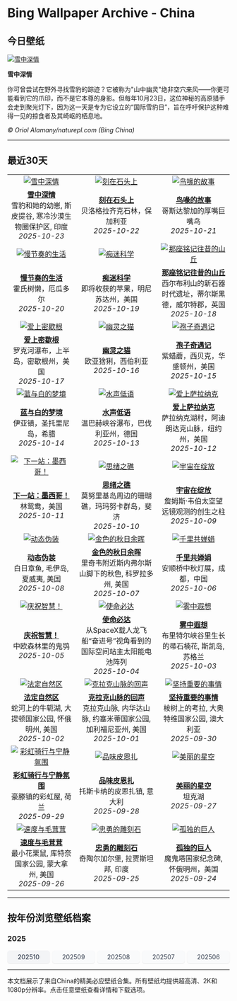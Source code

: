 # Bing Wallpaper Archive - China

## 今日壁纸

[![雪中深情](https://www.bing.com/th?id=OHR.SnowLeopard_ZH-CN6644701381_UHD.jpg&pid=hp&w=2560)](https://bing.codexun.com/cn/detail/20251023)

**雪中深情**

你可曾尝试在野外寻找雪豹的踪迹？它被称为"山中幽灵"绝非空穴来风——你更可能看到它的爪印，而不是它本尊的身影。但每年10月23日，这位神秘的高原猎手会走到聚光灯下，因为这一天是专为它设立的“国际雪豹日”，旨在呼吁保护这种难得一见的掠食者及其崎岖的栖息地。

*© Oriol Alamany/naturepl.com (Bing China)*

---

## 最近30天

| | | |
|:---:|:---:|:---:|
| [![雪中深情](https://www.bing.com/th?id=OHR.SnowLeopard_ZH-CN6644701381_UHD.jpg&pid=hp&w=2560)](https://bing.codexun.com/cn/detail/20251023) | [![刻在石头上](https://www.bing.com/th?id=OHR.BulgariaRocks_ZH-CN0234903972_UHD.jpg&pid=hp&w=2560)](https://bing.codexun.com/cn/detail/20251022) | [![鸟喙的故事](https://www.bing.com/th?id=OHR.ToucanForest_ZH-CN0072036253_UHD.jpg&pid=hp&w=2560)](https://bing.codexun.com/cn/detail/20251021) | 
| **[雪中深情](https://bing.codexun.com/cn/detail/20251023)**<br>雪豹和她的幼崽, 斯皮提谷, 寒冷沙漠生物圈保护区, 印度<br>*2025-10-23* | **[刻在石头上](https://bing.codexun.com/cn/detail/20251022)**<br>贝洛格拉齐克石林，保加利亚<br>*2025-10-22* | **[鸟喙的故事](https://bing.codexun.com/cn/detail/20251021)**<br>哥斯达黎加的厚嘴巨嘴鸟<br>*2025-10-21* | 
| [![慢节奏的生活](https://www.bing.com/th?id=OHR.HoffmansSloth_ZH-CN7563408641_UHD.jpg&pid=hp&w=2560)](https://bing.codexun.com/cn/detail/20251020) | [![痴迷科学](https://www.bing.com/th?id=OHR.AppleHarvest_ZH-CN7317228007_UHD.jpg&pid=hp&w=2560)](https://bing.codexun.com/cn/detail/20251019) | [![那座铭记往昔的山丘](https://www.bing.com/th?id=OHR.SilburyHill_ZH-CN6666447580_UHD.jpg&pid=hp&w=2560)](https://bing.codexun.com/cn/detail/20251018) | 
| **[慢节奏的生活](https://bing.codexun.com/cn/detail/20251020)**<br>霍氏树懒，厄瓜多尔<br>*2025-10-20* | **[痴迷科学](https://bing.codexun.com/cn/detail/20251019)**<br>即将收获的苹果，明尼苏达州，美国<br>*2025-10-19* | **[那座铭记往昔的山丘](https://bing.codexun.com/cn/detail/20251018)**<br>西尔布利山的新石器时代遗址，蒂尔斯黑德，威尔特郡，英国<br>*2025-10-18* | 
| [![爱上密歇根](https://www.bing.com/th?id=OHR.RockRiverFalls_ZH-CN6532185546_UHD.jpg&pid=hp&w=2560)](https://bing.codexun.com/cn/detail/20251017) | [![幽灵之猫](https://www.bing.com/th?id=OHR.SiberianLynx_ZH-CN0749166653_UHD.jpg&pid=hp&w=2560)](https://bing.codexun.com/cn/detail/20251016) | [![孢子奇遇记](https://www.bing.com/th?id=OHR.AmethystLaccaria_ZH-CN0643667280_UHD.jpg&pid=hp&w=2560)](https://bing.codexun.com/cn/detail/20251015) | 
| **[爱上密歇根](https://bing.codexun.com/cn/detail/20251017)**<br>罗克河瀑布，上半岛，密歇根州，美国<br>*2025-10-17* | **[幽灵之猫](https://bing.codexun.com/cn/detail/20251016)**<br>欧亚猞猁，西伯利亚<br>*2025-10-16* | **[孢子奇遇记](https://bing.codexun.com/cn/detail/20251015)**<br>紫蜡蘑，西贝克，华盛顿州，美国<br>*2025-10-15* | 
| [![蓝与白的梦境](https://www.bing.com/th?id=OHR.OiaSantorini_ZH-CN0531650189_UHD.jpg&pid=hp&w=2560)](https://bing.codexun.com/cn/detail/20251014) | [![水声低语](https://www.bing.com/th?id=OHR.HinterseeWaterfall_ZH-CN0432994081_UHD.jpg&pid=hp&w=2560)](https://bing.codexun.com/cn/detail/20251013) | [![爱上萨拉纳克](https://www.bing.com/th?id=OHR.SaranacLake_ZH-CN0224689397_UHD.jpg&pid=hp&w=2560)](https://bing.codexun.com/cn/detail/20251012) | 
| **[蓝与白的梦境](https://bing.codexun.com/cn/detail/20251014)**<br>伊亚镇，圣托里尼岛，希腊<br>*2025-10-14* | **[水声低语](https://bing.codexun.com/cn/detail/20251013)**<br>温巴赫峡谷瀑布，巴伐利亚州，德国<br>*2025-10-13* | **[爱上萨拉纳克](https://bing.codexun.com/cn/detail/20251012)**<br>萨拉纳克湖村，阿迪朗达克山脉，纽约州，美国<br>*2025-10-12* | 
| [![下一站：墨西哥！](https://www.bing.com/th?id=OHR.WoodDuckHen_ZH-CN9558916773_UHD.jpg&pid=hp&w=2560)](https://bing.codexun.com/cn/detail/20251011) | [![思绪之礁](https://www.bing.com/th?id=OHR.MonurikiFiji_ZH-CN9178115886_UHD.jpg&pid=hp&w=2560)](https://bing.codexun.com/cn/detail/20251010) | [![宇宙在绽放](https://www.bing.com/th?id=OHR.WebbPillars_ZH-CN9054137596_UHD.jpg&pid=hp&w=2560)](https://bing.codexun.com/cn/detail/20251009) | 
| **[下一站：墨西哥！](https://bing.codexun.com/cn/detail/20251011)**<br>林鸳鸯，美国<br>*2025-10-11* | **[思绪之礁](https://bing.codexun.com/cn/detail/20251010)**<br>莫努里基岛周边的珊瑚礁，玛玛努卡群岛，斐济<br>*2025-10-10* | **[宇宙在绽放](https://bing.codexun.com/cn/detail/20251009)**<br>‌詹姆斯·韦伯太空望远镜观测的创生之柱<br>*2025-10-09* | 
| [![动态伪装](https://www.bing.com/th?id=OHR.OctopusCyanea_ZH-CN8948609460_UHD.jpg&pid=hp&w=2560)](https://bing.codexun.com/cn/detail/20251008) | [![金色的秋日余晖](https://www.bing.com/th?id=OHR.RidgwayAspens_ZH-CN8735375502_UHD.jpg&pid=hp&w=2560)](https://bing.codexun.com/cn/detail/20251007) | [![千里共婵娟](https://www.bing.com/th?id=OHR.AnshunBridge_ZH-CN8392458102_UHD.jpg&pid=hp&w=2560)](https://bing.codexun.com/cn/detail/20251006) | 
| **[动态伪装](https://bing.codexun.com/cn/detail/20251008)**<br>白日章鱼, 毛伊岛, 夏威夷, 美国<br>*2025-10-08* | **[金色的秋日余晖](https://bing.codexun.com/cn/detail/20251007)**<br>里奇韦附近斯内弗尔斯山脚下的秋色, 科罗拉多州, 美国<br>*2025-10-07* | **[千里共婵娟](https://bing.codexun.com/cn/detail/20251006)**<br>安顺桥中秋灯展，成都，中国<br>*2025-10-06* | 
| [![庆祝智慧！](https://www.bing.com/th?id=OHR.TeacherOwl_ZH-CN8289875605_UHD.jpg&pid=hp&w=2560)](https://bing.codexun.com/cn/detail/20251005) | [![使命必达](https://www.bing.com/th?id=OHR.DragonEndeavour_ZH-CN8160066040_UHD.jpg&pid=hp&w=2560)](https://bing.codexun.com/cn/detail/20251004) | [![雾中遐想](https://www.bing.com/th?id=OHR.SkyeHeather_ZH-CN2820283990_UHD.jpg&pid=hp&w=2560)](https://bing.codexun.com/cn/detail/20251003) | 
| **[庆祝智慧！](https://bing.codexun.com/cn/detail/20251005)**<br>中欧森林里的鬼鸮<br>*2025-10-05* | **[使命必达](https://bing.codexun.com/cn/detail/20251004)**<br>从SpaceX载人龙飞船“奋进号”视角看到的国际空间站主太阳能电池阵列<br>*2025-10-04* | **[雾中遐想](https://bing.codexun.com/cn/detail/20251003)**<br>布里特尔峡谷里生长的帚石楠花, 斯凯岛, 苏格兰<br>*2025-10-03* | 
| [![法定自然区](https://www.bing.com/th?id=OHR.OxbowBend_ZH-CN7211791969_UHD.jpg&pid=hp&w=2560)](https://bing.codexun.com/cn/detail/20251002) | [![克拉克山脉的回声](https://www.bing.com/th?id=OHR.YosemiteClark_ZH-CN7179533292_UHD.jpg&pid=hp&w=2560)](https://bing.codexun.com/cn/detail/20251001) | [![坚持重要的事情](https://www.bing.com/th?id=OHR.EucalyptusKoala_ZH-CN6942451940_UHD.jpg&pid=hp&w=2560)](https://bing.codexun.com/cn/detail/20250930) | 
| **[法定自然区](https://bing.codexun.com/cn/detail/20251002)**<br>蛇河上的牛轭湖, 大提顿国家公园, 怀俄明州, 美国<br>*2025-10-02* | **[克拉克山脉的回声](https://bing.codexun.com/cn/detail/20251001)**<br>克拉克山脉, 内华达山脉, 约塞米蒂国家公园, 加利福尼亚州, 美国<br>*2025-10-01* | **[坚持重要的事情](https://bing.codexun.com/cn/detail/20250930)**<br>桉树上的考拉, 大奥特维国家公园, 澳大利亚<br>*2025-09-30* | 
| [![彩虹骑行与宁静氛围](https://www.bing.com/th?id=OHR.HoutenHouses_ZH-CN6776452438_UHD.jpg&pid=hp&w=2560)](https://bing.codexun.com/cn/detail/20250929) | [![品味皮恩扎](https://www.bing.com/th?id=OHR.PienzaItaly_ZH-CN6564335348_UHD.jpg&pid=hp&w=2560)](https://bing.codexun.com/cn/detail/20250928) | [![美丽的星空](https://www.bing.com/th?id=OHR.TankLakes_ZH-CN6402368934_UHD.jpg&pid=hp&w=2560)](https://bing.codexun.com/cn/detail/20250927) | 
| **[彩虹骑行与宁静氛围](https://bing.codexun.com/cn/detail/20250929)**<br>豪滕镇的彩虹屋, 荷兰<br>*2025-09-29* | **[品味皮恩扎](https://bing.codexun.com/cn/detail/20250928)**<br>托斯卡纳的皮恩扎镇, 意大利<br>*2025-09-28* | **[美丽的星空](https://bing.codexun.com/cn/detail/20250927)**<br>坦克湖<br>*2025-09-27* | 
| [![速度与毛茸茸](https://www.bing.com/th?id=OHR.AutumnChipmunk_ZH-CN6224482683_UHD.jpg&pid=hp&w=2560)](https://bing.codexun.com/cn/detail/20250926) | [![忠勇的雕刻石](https://www.bing.com/th?id=OHR.FortChittorgarh_ZH-CN5999553283_UHD.jpg&pid=hp&w=2560)](https://bing.codexun.com/cn/detail/20250925) | [![孤独的巨人](https://www.bing.com/th?id=OHR.BearLodge_ZH-CN5880511888_UHD.jpg&pid=hp&w=2560)](https://bing.codexun.com/cn/detail/20250924) | 
| **[速度与毛茸茸](https://bing.codexun.com/cn/detail/20250926)**<br>最小花栗鼠, 库特奈国家公园, 蒙大拿州, 美国<br>*2025-09-26* | **[忠勇的雕刻石](https://bing.codexun.com/cn/detail/20250925)**<br>奇陶尔加尔堡, 拉贾斯坦邦, 印度<br>*2025-09-25* | **[孤独的巨人](https://bing.codexun.com/cn/detail/20250924)**<br>魔鬼塔国家纪念碑, 怀俄明州，美国<br>*2025-09-24* | 


---

## 按年份浏览壁纸档案

### 2025
<div style="display: grid; grid-template-columns: repeat(auto-fit, minmax(80px, 1fr)); gap: 6px; margin: 12px 0;">
<a href="https://bing.codexun.com/cn/archive/202510" style="padding: 6px 12px; font-size: 14px; border-radius: 6px; box-shadow: 0 1px 2px rgba(0,0,0,0.1); background-color: #f3f4f6; color: #374151; text-decoration: none; text-align: center; transition: background-color 0.2s ease; font-weight: 500;">202510</a>
<a href="https://bing.codexun.com/cn/archive/202509" style="padding: 6px 12px; font-size: 14px; border-radius: 6px; box-shadow: 0 1px 2px rgba(0,0,0,0.1); background-color: #f9fafb; color: #374151; text-decoration: none; text-align: center; transition: background-color 0.2s ease;">202509</a>
<a href="https://bing.codexun.com/cn/archive/202508" style="padding: 6px 12px; font-size: 14px; border-radius: 6px; box-shadow: 0 1px 2px rgba(0,0,0,0.1); background-color: #f9fafb; color: #374151; text-decoration: none; text-align: center; transition: background-color 0.2s ease;">202508</a>
<a href="https://bing.codexun.com/cn/archive/202507" style="padding: 6px 12px; font-size: 14px; border-radius: 6px; box-shadow: 0 1px 2px rgba(0,0,0,0.1); background-color: #f9fafb; color: #374151; text-decoration: none; text-align: center; transition: background-color 0.2s ease;">202507</a>
<a href="https://bing.codexun.com/cn/archive/202506" style="padding: 6px 12px; font-size: 14px; border-radius: 6px; box-shadow: 0 1px 2px rgba(0,0,0,0.1); background-color: #f9fafb; color: #374151; text-decoration: none; text-align: center; transition: background-color 0.2s ease;">202506</a>
</div>



---

本文档展示了来自China的精美必应壁纸合集。所有壁纸均提供超高清、2K和1080p分辨率。点击任意壁纸查看详情和下载选项。
